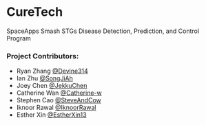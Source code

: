 # CureTech
SpaceApps Smash STGs Disease Detection, Prediction, and Control Program

### Project Contributors:
- Ryan Zhang [@Devine314](https://www.github/Devine314)
- Ian Zhu [@SongJiAh](https://www.github/SongJiAh)
- Joey Chen [@JekkuChen](https://www.github/Devine314)
- Catherine Wan [@Catherine-w](https://www.github/Catherine-w)
- Stephen Cao [@SteveAndCow](https://www.github/SteveAndCow)
- Iknoor Rawal [@IknoorRawal](https://www.github/IknoorRawal)
- Esther Xin [@EstherXin13](https://www.github/EstherXin13)
